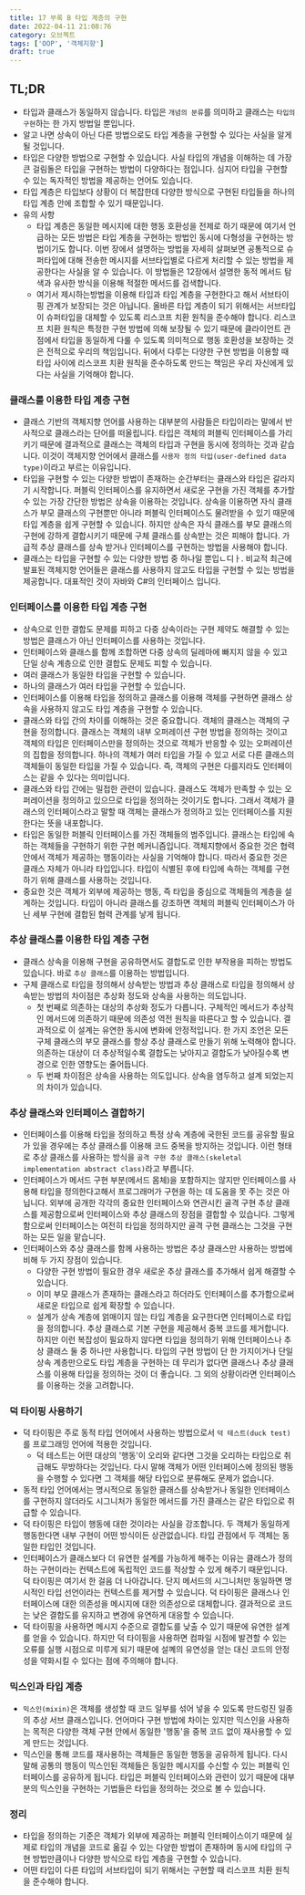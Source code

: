 ```yaml
---
title: 17 부록 B 타입 계층의 구현
date: 2022-04-11 21:08:76
category: 오브젝트
tags: ['OOP', '객체지향']
draft: true
---
```


## TL;DR

- 타입과 클래스가 동일하지 않습니다. 타입은 `개념의 분류`를 의미하고 클래스는 `타입의 구현`하는 한 가지 방법일 뿐입니다.
- 알고 나면 상속이 아닌 다른 방법으로도 타입 계층을 구현할 수 있다는 사실을 알게 될 것입니다.
- 타입은 다양한 방법으로 구현할 수 있습니다. 사실 타입의 개념을 이해하는 데 가장 큰 걸림돌은 타입을 구현하는 방법이 다양하다는 점입니다. 심지어 타입을 구현할 수 있는 독자적인 방법을 제공하는 언어도 있습니다.
- 타입 계층은 타입보다 상황이 더 복잡한데 다양한 방식으로 구현된 타입들을 하나의 타입 계층 안에 조합할 수 있기 때문입니다.
- 유의 사항
  - 타입 계층은 동일한 메시지에 대한 행동 호환성을 전제로 하기 때문에 여기서 언급하는 모든 방법은 타입 계층을 구현하는 방법인 동시에 다형성을 구현하는 방법이기도 합니다. 이번 장에서 설명하는 방법을 자세히 살펴보면 공통적으로 슈퍼타입에 대해 전송한 메시지를 서브타입별로 다르게 처리할 수 있는 방법을 제공한다는 사실을 알 수 있습니다. 이 방법들은 12장에서 설명한 동적 메서드 탐색과 유사한 방식을 이용해 적절한 메서드를 검색합니다.
  - 여기서 제시하는방법을 이용해 타입과 타입 계층을 구현한다고 해서 서브타이핑 관계가 보장되는 것은 아닙니다. 올바른 타입 계층이 되기 위해서는 서브타입이 슈퍼타입을 대체할 수 있도록 리스코프 치환 원칙을 준수해야 합니다. 리스코프 치환 원칙은 특정한 구현 방법에 의해 보장될 수 있기 때문에 클라이언트 관점에서 타입을 동일하게 다룰 수 있도록 의미적으로 행동 호환성을 보장하는 것은 전적으로 우리의 책임입니다. 뒤에서 다루는 다양한 구현 방법을 이용할 때 타입 사이에 리스코프 치환 원칙을 준수하도록 만드는 책임은 우리 자신에게 있다는 사실을 기억해야 합니다.

### 클래스를 이용한 타입 계층 구현

- 클래스 기반의 객체지향 언어를 사용하는 대부분의 사람들은 타입이라는 말에서 반사적으로 클래스라는 단어를 떠올립니다. 타입은 객체의 퍼블릭 인터페이스를 가리키기 때문에 결과적으로 클래스는 객체의 타입과 구현을 동시에 정의하는 것과 같습니다. 이것이 객체지향 언어에서 클래스를 `사용자 정의 타입(user-defined data type)`이라고 부르는 이유입니다.
- 타입을 구현할 수 있는 다양한 방법이 존재하는 순간부터는 클래스와 타입은 갈라지기 시작합니다. 퍼블릭 인터페이스를 유지하면서 새로운 구현을 가진 객체를 추가할 수 있는 가장 간단한 방법은 상속을 이용하는 것입니다. 상속을 이용하면 자식 클래스가 부모 클래스의 구현뿐만 아니라 퍼블릭 인터페이스도 물려받을 수 있기 때문에 타입 계층을 쉽게 구현할 수 있습니다. 하지만 상속은 자식 클래스를 부모 클래스의 구현에 강하게 결합시키기 때문에 구체 클래스를 상속받는 것은 피해야 합니다. 가급적 추상 클래스를 상속 받거나 인터페이스를 구현하는 방법을 사용해야 합니다.
- 클래스는 타입을 구현할 수 있는 다양한 방법 중 하나일 뿐입ㄴ디ㅏ. 비교적 최근에 발표된 객체지향 언어들은 클래스를 사용하지 않고도 타입을 구현할 수 있는 방법을 제공합니다. 대표적인 것이 자바와 C#의 인터페이스 입니다.

### 인터페이스를 이용한 타입 계층 구현

- 상속으로 인한 결합도 문제를 피하고 다중 상속이라는 구현 제약도 해결할 수 있는 방법은 클래스가 아닌 인터페이스를 사용하는 것입니다.
- 인터페이스와 클래스를 함께 조합하면 다중 상속의 딜레마에 빠지지 않을 수 있고 단일 상속 계층으로 인한 결합도 문제도 피할 수 있습니다.
- 여러 클래스가 동일한 타입을 구현할 수 있습니다.
- 하나의 클래스가 여러 타입을 구현할 수 있습니다.
- 인터페이스를 이용해 타입을 정의하고 클래스를 이용해 객체를 구현하면 클래스 상속을 사용하지 않고도 타입 계층을 구현할 수 있습니다.
- 클래스와 타입 간의 차이를 이해하는 것은 중요합니다. 객체의 클래스는 객체의 구현을 정의합니다. 클래스는 객체의 내부 오퍼레이션 구현 방법을 정의하는 것이고 객체의 타입은 인터페이스만을 정의하는 것으로 객체가 반응할 수 있는 오퍼레이션의 집합을 정의합니다. 하나의 객체가 여러 타입을 가질 수 있고 서로 다른 클래스의 객체들이 동일한 타입을 가질 수 있습니다. 즉, 객체의 구현은 다를지라도 인터페이스는 같을 수 있다는 의미입니다.
- 클래스와 타입 간에는 밀접한 관련이 있습니다. 클래스도 객체가 만족할 수 있는 오퍼레이션을 정의하고 있으므로 타입을 정의하는 것이기도 합니다. 그래서 객체가 클래스의 인터페이스라고 말할 때 객체는 클래스가 정의하고 있는 인터페이스를 지원한다는 뜻을 내포합니다.
- 타입은 동일한 퍼블릭 인터페이스를 가진 객체들의 범주입니다. 클래스는 타입에 속하는 객체들을 구현하기 위한 구현 메커니즘입니다. 객체지향에서 중요한 것은 협력 안에서 객체가 제공하는 행동이라는 사실을 기억해야 합니다. 따라서 중요한 것은 클래스 자체가 아니라 타입입니다. 타입이 식별된 후에 타입에 속하는 객체를 구현하기 위해 클래스를 사용하는 것입니다.
- 중요한 것은 객체가 외부에 제공하는 행동, 즉 타입을 중심으로 객체들의 계층을 설계하는 것입니다. 타입이 아니라 클래스를 강조하면 객체의 퍼블릭 인터페이스가 아닌 세부 구현에 결합된 협력 관계를 낳게 됩니다.

### 추상 클래스를 이용한 타입 계층 구현

- 클래스 상속을 이용해 구현을 공유하면서도 결합도로 인한 부작용을 피하는 방법도 있습니다. 바로 `추상 클래스`를 이용하는 방법입니다.
- 구체 클래스로 타입을 정의해서 상속받는 방법과 추상 클래스로 타입을 정의해서 상속받는 방법의 차이점은 추상화 정도와 상속을 사용하는 의도입니다.
  - 첫 번째로 의존하는 대상의 추상화 정도가 다릅니다. 구체적인 메서드가 추상적인 메서드에 의존하기 때문에 의존성 역전 원칙을 따른다고 할 수 있습니다. 결과적으로 이 설계는 유연한 동시에 변화에 안정적입니다. 한 가지 조언은 모든 구체 클래스의 부모 클래스를 항상 추상 클래스로 만들기 위해 노력해야 합니다. 의존하는 대상이 더 추상적일수록 결합도는 낮아지고 결합도가 낮아질수록 변경으로 인한 영향도는 줄어듭니다.
  - 두 번째 차이점은 상속을 사용하는 의도입니다. 상속을 염두하고 설계 되었는지의 차이가 있습니다.

### 추상 클래스와 인터페이스 결합하기

- 인터페이스를 이용해 타입을 정의하고 특정 상속 계층에 국한된 코드를 공유할 필요가 있을 경우에는 추상 클래스를 이용해 코드 중복을 방지하는 것입니다. 이런 형태로 추상 클래스를 사용하는 방식을 `골격 구현 추상 클래스(skeletal implementation abstract class)`라고 부릅니다.
- 인터페이스가 메서드 구현 부분(메서드 몸체)을 포함하지는 않지만 인터페이스를 사용해 타입을 정의한다고해서 프로그래머가 구현을 하는 데 도움을 못 주는 것은 아닙니다. 외부에 공개한 각각의 중요한 인터페이스와 연관시킨 골격 구현 추상 클래스를 제공함으로써 인터페이스와 추상 클래스의 장점을 결합할 수 있습니다. 그렇게 함으로써 인터페이스는 여전히 타입을 정의하지만 골격 구현 클래스는 그것을 구현하는 모든 일을 맡습니다.
- 인터페이스와 추상 클래스를 함께 사용하는 방법은 추상 클래스만 사용하는 방법에 비해 두 가지 장점이 있습니다.
  - 다양한 구현 방법이 필요한 경우 새로운 추상 클래스를 추가해서 쉽게 해결할 수 있습니다.
  - 이미 부모 클래스가 존재하는 클래스라고 하더라도 인터페이스를 추가함으로써 새로운 타입으로 쉽게 확장할 수 있습니다.
  - 설계가 상속 계층에 얽매이지 않는 타입 계층을 요구한다면 인터페이스로 타입을 정의합니다. 추상 클래스로 기본 구현을 제공해서 중복 코드를 제거합니다. 하지만 이런 복잡성이 필요하지 않다면 타입을 정의하기 위해 인터페이스나 추상 클래스 둘 중 하나만 사용합니다. 타입의 구현 방법이 단 한 가지이거나 단일 상속 계층만으로도 타입 계층을 구현하는 데 무리가 없다면 클래스나 추상 클래스를 이용해 타입을 정의하는 것이 더 좋습니다. 그 외의 상황이라면 인터페이스를 이용하는 것을 고려합니다.

### 덕 타이핑 사용하기

- 덕 타이핑은 주로 동적 타입 언어에서 사용하는 방법으로서 `덕 테스트(duck test)`를 프로그래밍 언어에 적용한 것입니다.
  - 덕 테스트는 어떤 대상의 '행동'이 오리와 같다면 그것을 오리하는 타입으로 취급해도 무방하다는 것입닌다. 다시 말해 객체가 어떤 인터페이스에 정의된 행동을 수행할 수 있다면 그 객체를 해당 타입으로 분류해도 문제가 없습니다.
- 동적 타입 언어에서는 명시적으로 동일한 클래스를 상속받거나 동일한 인터페이스를 구현하지 않더라도 시그니처가 동일한 메서드를 가진 클래스는 같은 타입으로 취급할 수 있습니다.
- 덕 타이핑은 타입이 행동에 대한 것이라는 사실을 강조합니다. 두 객체가 동일하게 행동한다면 내부 구현이 어떤 방식이든 상관없습니다. 타입 관점에서 두 객체는 동일한 타입인 것입니다.
- 인터페이스가 클래스보다 더 유연한 설계를 가능하게 해주는 이유는 클래스가 정의하는 구현이라는 컨텍스트에 독립적인 코드를 적상할 수 있게 해주기 때문입니다. 덕 타이핑은 여기서 한 걸음 더 나아갑니다. 단지 메서드의 시그니처만 동일하면 명시적인 타입 선언이라는 컨텍스트를 제거할 수 있습니다. 덕 타이핑은 클래스나 인터페이스에 대한 의존성을 메시지에 대한 의존성으로 대체합니다. 결과적으로 코드는 낮은 결합도를 유지하고 변경에 유연하게 대응할 수 있습니다.
- 덕 타이핑을 사용하면 메시지 수준으로 결합도를 낮출 수 있기 때문에 유연한 설계를 얻을 수 있습니다. 하지만 덕 타이핑을 사용하면 컴파일 시점에 발견할 수 있는 오류를 실행 시점으로 미루게 되기 때문에 설꼐의 유연성을 얻는 대신 코드의 안정성을 약화시킬 수 있다는 점에 주의해야 합니다.

### 믹스인과 타입 계층

- `믹스인(mixin)`은 객체를 생성할 때 코드 일부를 섞어 넣을 수 있도록 만드렁진 일종의 추상 서브 클래스입니다. 언어마다 구현 방법에 차이는 있지만 믹스인을 사용하는 목적은 다양한 객체 구현 안에서 동일한 '행동'을 중복 코드 없이 재사용할 수 있게 만드는 것입니다.
- 믹스인을 통해 코드를 재사용하는 객체들은 동일한 행동을 공유하게 됩니다. 다시 말해 공통의 행동이 믹스인된 객체들은 동일한 메시지를 수신할 수 있는 퍼블릭 인터페이스를 공유하게 됩니다. 타입은 퍼블릭 인터페이스와 관련이 있기 때문에 대부분의 믹스인을 구현하는 기법들은 타입을 정의하는 것으로 볼 수 있습니다.

### 정리

- 타입을 정의하는 기준은 객체가 외부에 제공하는 퍼블릭 인터페이스이기 때문에 실제로 타입의 개념을 코드로 옮길 수 있는 다양한 방법이 존재하며 동시에 타입의 구현 방법만큼이나 다양한 방식으로 타입 계층을 구현할 수 있습니다.
- 어떤 타입이 다른 타입의 서브타입이 되기 위해서는 구현할 때 리스코프 치환 원칙을 준수해야 합니다.
